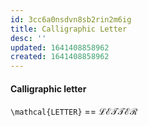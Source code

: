 ```yaml
---
id: 3cc6a0nsdvn8sb2rin2m6ig
title: Calligraphic Letter
desc: ''
updated: 1641408858962
created: 1641408858962
---
```



#### Calligraphic letter

`\mathcal{LETTER}` == $\mathcal{LETTER}$
